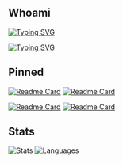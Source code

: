 ## Whoami

[![Typing SVG](https://readme-typing-svg.herokuapp.com?font=Orbitron&weight=500&size=18&duration=3500&pause=11000&color=FFFFFF&background=FFFFFF00&multiline=true&width=435&height=32&lines=0xSickb0y&color=7DFA00)](https://git.io/typing-svg)

[![Typing SVG](https://readme-typing-svg.herokuapp.com?font=Orbitron&weight=500&size=14&duration=3500&color=FFFFFF&background=FFFFFF00&vCenter=true&width=435&height=30&lines=+;%E2%80%A2+Cyber+Security+Student;%E2%80%A2+Capture+the+Flag+player;%E2%80%A2+Aspiring+Red+Team+operator&color=7DFA00)](https://git.io/typing-svg)

## Pinned

[![Readme Card](https://github-readme-stats.vercel.app/api/pin/?username=0xSickb0y&repo=RsCodeDump&theme=chartreuse-dark)](https://github.com/0xSickb0y/RsCodeDump)
[![Readme Card](https://github-readme-stats.vercel.app/api/pin/?username=0xSickb0y&repo=writeups&theme=chartreuse-dark&description_lines_count=2&card_width=700)](https://github.com/0xSickb0y/writeups)

[![Readme Card](https://github-readme-stats.vercel.app/api/pin/?username=0xSickb0y&repo=SearchParty&theme=chartreuse-dark)](https://github.com/0xSickb0y/SearchParty)
[![Readme Card](https://github-readme-stats.vercel.app/api/pin/?username=0xSickb0y&repo=todo-rs&theme=chartreuse-dark&description_lines_count=2&card_width=700)](https://github.com/0xSickb0y/todo-rs)


## Stats

![Stats](https://github-readme-stats.vercel.app/api?username=0xSickb0y&theme=chartreuse-dark&show_icons=true&hide_border=false&count_private=false&include_all_commits=true&text_bold=true) 
![Languages](https://github-readme-stats.vercel.app/api/top-langs/?username=0xSickb0y&theme=chartreuse-dark&langs_count=3&text_bold=true) 

